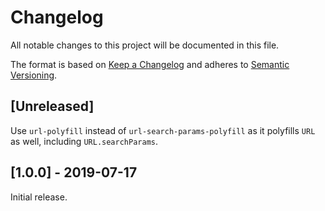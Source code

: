# Changelog

All notable changes to this project will be documented in this file.

The format is based on [Keep a Changelog](http://keepachangelog.com/en/1.0.0/)
and adheres to [Semantic Versioning](http://semver.org/spec/v2.0.0.html).

## [Unreleased]

Use `url-polyfill` instead of `url-search-params-polyfill` as it polyfills `URL` as well, including `URL.searchParams`.

## [1.0.0] - 2019-07-17

Initial release.
